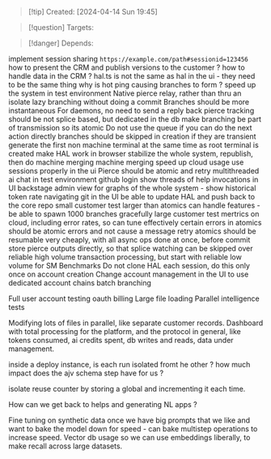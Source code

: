 
>[!tip] Created: [2024-04-14 Sun 19:45]

>[!question] Targets: 

>[!danger] Depends: 

implement session sharing `https://example.com/path#sessionid=123456`
how to present the CRM and publish versions to the customer ?
how to handle data in the CRM ?
hal.ts is not the same as hal in the ui - they need to be the same thing
why is hot ping causing branches to form ?
speed up the system in test environment
	Native pierce relay, rather than thru an isolate
	lazy branching without doing a commit
	Branches should be more instantaneous 
	For daemons, no need to send a reply back
	pierce tracking should be not splice based, but dedicated in the db
	make branching be part of transmission so its atomic
	Do not use the queue if you can do the next action directly
	branches should be skipped in creation if they are transient
	generate the first non machine terminal at the same time as root terminal is created
make HAL work in browser
stabilize the whole system, republish, then do machine merging
machine merging
speed up cloud usage
use sessions properly in the ui
Pierce should be atomic and retry
multithreaded ai chat in test environment
github login
show threads of help invocations in UI
backstage admin view for graphs of the whole system - show historical token rate
navigating git in the UI
be able to update HAL and push back to the core repo
small customer test
larger than atomics can handle features - be able to spawn 1000 branches gracefully
large customer test
mertrics on cloud, including error rates, so can tune effectively
certain errors in atomics should be atomic errors and not cause a message retry
atomics should be resumable very cheaply, with all async ops done at once, before commit
store pierce outputs directly, so that splice watching can be skipped over
reliable high volume transaction processing, but start with reliable low volume for SM
Benchmarks
Do not clone HAL each session, do this only once on account creation
Change account management in the UI to use dedicated account chains
batch branching

Full user account testing
oauth
billing
Large file loading
Parallel intelligence tests

Modifying lots of files in parallel, like separate customer records.
Dashboard with total processing for the platform, and the protocol in general, like tokens consumed, ai credits spent, db writes and reads, data under management.

inside a deploy instance, is each run isolated fromt he other ?
how much impact does the ajv schema step have for us ?

isolate reuse counter by storing a global and incrementing it each time.

How can we get back to helps and generating NL apps ?

Fine tuning on synthetic data once we have big prompts that we like and want to bake the model down for speed - can bake multistep operations to increase speed.
Vector db usage so we can use embeddings liberally, to make recall across large datasets.